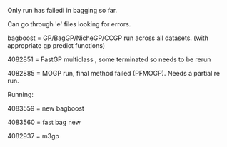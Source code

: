 Only run has failedi in bagging so far. 

Can go through 'e' files looking for errors. 


bagboost = GP/BagGP/NicheGP/CCGP run across all datasets. (with appropriate gp predict functions)

4082851 = FastGP multiclass , some terminated so needs to be rerun

4082885 = MOGP run, final method failed (PFMOGP). Needs a partial re run. 


Running: 


4083559 = new bagboost

4083560 = fast bag new

4082937 = m3gp 
